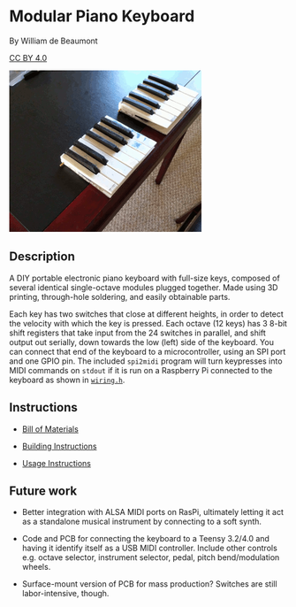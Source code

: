 # Modular Piano Keyboard

By William de Beaumont

[CC BY 4.0](https://creativecommons.org/licenses/by/4.0/)

![two octave modules being connected](images/two_octaves_connecting.gif)

## Description

A DIY portable electronic piano keyboard with full-size keys, composed of several identical single-octave modules plugged together. Made using 3D printing, through-hole soldering, and easily obtainable parts.

Each key has two switches that close at different heights, in order to detect the velocity with which the key is pressed. Each octave (12 keys) has 3 8-bit shift registers that take input from the 24 switches in parallel, and shift output out serially, down towards the low (left) side of the keyboard. You can connect that end of the keyboard to a microcontroller, using an SPI port and one GPIO pin. The included `spi2midi` program will turn keypresses into MIDI commands on `stdout` if it is run on a Raspberry Pi connected to the keyboard as shown in [`wiring.h`](wiring.h).

## Instructions

 - [Bill of Materials](BOM.md)

 - [Building Instructions](BUILD.md)

 - [Usage Instructions](USAGE.md)

## Future work

 - Better integration with ALSA MIDI ports on RasPi, ultimately letting it act as a standalone musical instrument by connecting to a soft synth.

 - Code and PCB for connecting the keyboard to a Teensy 3.2/4.0 and having it identify itself as a USB MIDI controller. Include other controls e.g. octave selector, instrument selector, pedal, pitch bend/modulation wheels.

 - Surface-mount version of PCB for mass production? Switches are still labor-intensive, though.
